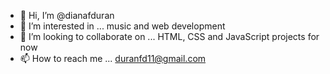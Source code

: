 - 👋 Hi, I’m @dianafduran
- 👀 I’m interested in ... music and web development
- 💞 I’m looking to collaborate on ... HTML, CSS and JavaScript projects for now
- 📫 How to reach me ... duranfd11@gmail.com
